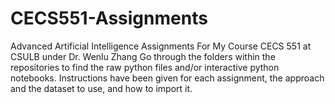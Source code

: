 # CECS551-Assignments
Advanced Artificial Intelligence Assignments For My Course CECS 551 at CSULB under Dr. Wenlu Zhang
Go through the folders within the repositories to find the raw python files and/or interactive python notebooks.
Instructions have been given for each assignment, the approach and the dataset to use, and how to import it.
